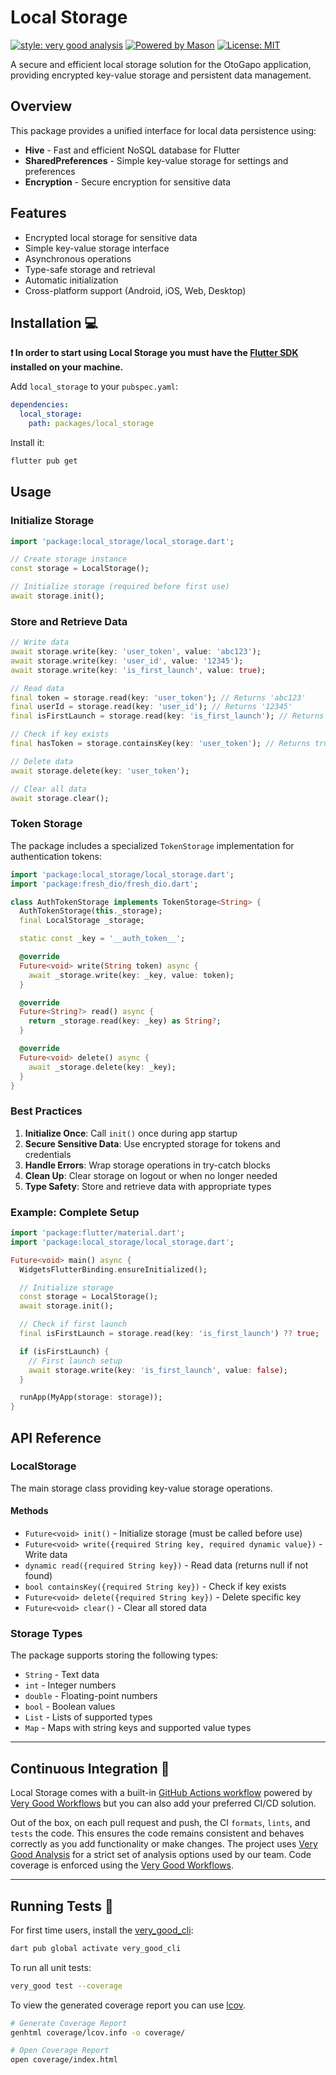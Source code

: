 # Local Storage

[![style: very good analysis][very_good_analysis_badge]][very_good_analysis_link]
[![Powered by Mason](https://img.shields.io/endpoint?url=https%3A%2F%2Ftinyurl.com%2Fmason-badge)](https://github.com/felangel/mason)
[![License: MIT][license_badge]][license_link]

A secure and efficient local storage solution for the OtoGapo application, providing encrypted key-value storage and persistent data management.

## Overview

This package provides a unified interface for local data persistence using:

- **Hive** - Fast and efficient NoSQL database for Flutter
- **SharedPreferences** - Simple key-value storage for settings and preferences
- **Encryption** - Secure encryption for sensitive data

## Features

- Encrypted local storage for sensitive data
- Simple key-value storage interface
- Asynchronous operations
- Type-safe storage and retrieval
- Automatic initialization
- Cross-platform support (Android, iOS, Web, Desktop)

## Installation 💻

**❗ In order to start using Local Storage you must have the [Flutter SDK][flutter_install_link] installed on your machine.**

Add `local_storage` to your `pubspec.yaml`:

```yaml
dependencies:
  local_storage:
    path: packages/local_storage
```

Install it:

```sh
flutter pub get
```

## Usage

### Initialize Storage

```dart
import 'package:local_storage/local_storage.dart';

// Create storage instance
const storage = LocalStorage();

// Initialize storage (required before first use)
await storage.init();
```

### Store and Retrieve Data

```dart
// Write data
await storage.write(key: 'user_token', value: 'abc123');
await storage.write(key: 'user_id', value: '12345');
await storage.write(key: 'is_first_launch', value: true);

// Read data
final token = storage.read(key: 'user_token'); // Returns 'abc123'
final userId = storage.read(key: 'user_id'); // Returns '12345'
final isFirstLaunch = storage.read(key: 'is_first_launch'); // Returns true

// Check if key exists
final hasToken = storage.containsKey(key: 'user_token'); // Returns true

// Delete data
await storage.delete(key: 'user_token');

// Clear all data
await storage.clear();
```

### Token Storage

The package includes a specialized `TokenStorage` implementation for authentication tokens:

```dart
import 'package:local_storage/local_storage.dart';
import 'package:fresh_dio/fresh_dio.dart';

class AuthTokenStorage implements TokenStorage<String> {
  AuthTokenStorage(this._storage);
  final LocalStorage _storage;

  static const _key = '__auth_token__';

  @override
  Future<void> write(String token) async {
    await _storage.write(key: _key, value: token);
  }

  @override
  Future<String?> read() async {
    return _storage.read(key: _key) as String?;
  }

  @override
  Future<void> delete() async {
    await _storage.delete(key: _key);
  }
}
```

### Best Practices

1. **Initialize Once**: Call `init()` once during app startup
2. **Secure Sensitive Data**: Use encrypted storage for tokens and credentials
3. **Handle Errors**: Wrap storage operations in try-catch blocks
4. **Clean Up**: Clear storage on logout or when no longer needed
5. **Type Safety**: Store and retrieve data with appropriate types

### Example: Complete Setup

```dart
import 'package:flutter/material.dart';
import 'package:local_storage/local_storage.dart';

Future<void> main() async {
  WidgetsFlutterBinding.ensureInitialized();

  // Initialize storage
  const storage = LocalStorage();
  await storage.init();

  // Check if first launch
  final isFirstLaunch = storage.read(key: 'is_first_launch') ?? true;

  if (isFirstLaunch) {
    // First launch setup
    await storage.write(key: 'is_first_launch', value: false);
  }

  runApp(MyApp(storage: storage));
}
```

## API Reference

### LocalStorage

The main storage class providing key-value storage operations.

#### Methods

- `Future<void> init()` - Initialize storage (must be called before use)
- `Future<void> write({required String key, required dynamic value})` - Write data
- `dynamic read({required String key})` - Read data (returns null if not found)
- `bool containsKey({required String key})` - Check if key exists
- `Future<void> delete({required String key})` - Delete specific key
- `Future<void> clear()` - Clear all stored data

### Storage Types

The package supports storing the following types:

- `String` - Text data
- `int` - Integer numbers
- `double` - Floating-point numbers
- `bool` - Boolean values
- `List` - Lists of supported types
- `Map` - Maps with string keys and supported value types

---

## Continuous Integration 🤖

Local Storage comes with a built-in [GitHub Actions workflow][github_actions_link] powered by [Very Good Workflows][very_good_workflows_link] but you can also add your preferred CI/CD solution.

Out of the box, on each pull request and push, the CI `formats`, `lints`, and `tests` the code. This ensures the code remains consistent and behaves correctly as you add functionality or make changes. The project uses [Very Good Analysis][very_good_analysis_link] for a strict set of analysis options used by our team. Code coverage is enforced using the [Very Good Workflows][very_good_coverage_link].

---

## Running Tests 🧪

For first time users, install the [very_good_cli][very_good_cli_link]:

```sh
dart pub global activate very_good_cli
```

To run all unit tests:

```sh
very_good test --coverage
```

To view the generated coverage report you can use [lcov](https://github.com/linux-test-project/lcov).

```sh
# Generate Coverage Report
genhtml coverage/lcov.info -o coverage/

# Open Coverage Report
open coverage/index.html
```

[flutter_install_link]: https://docs.flutter.dev/get-started/install
[github_actions_link]: https://docs.github.com/en/actions/learn-github-actions
[license_badge]: https://img.shields.io/badge/license-MIT-blue.svg
[license_link]: https://opensource.org/licenses/MIT
[logo_black]: https://raw.githubusercontent.com/VGVentures/very_good_brand/main/styles/README/vgv_logo_black.png#gh-light-mode-only
[logo_white]: https://raw.githubusercontent.com/VGVentures/very_good_brand/main/styles/README/vgv_logo_white.png#gh-dark-mode-only
[mason_link]: https://github.com/felangel/mason
[very_good_analysis_badge]: https://img.shields.io/badge/style-very_good_analysis-B22C89.svg
[very_good_analysis_link]: https://pub.dev/packages/very_good_analysis
[very_good_cli_link]: https://pub.dev/packages/very_good_cli
[very_good_coverage_link]: https://github.com/marketplace/actions/very-good-coverage
[very_good_ventures_link]: https://verygood.ventures
[very_good_ventures_link_light]: https://verygood.ventures#gh-light-mode-only
[very_good_ventures_link_dark]: https://verygood.ventures#gh-dark-mode-only
[very_good_workflows_link]: https://github.com/VeryGoodOpenSource/very_good_workflows
